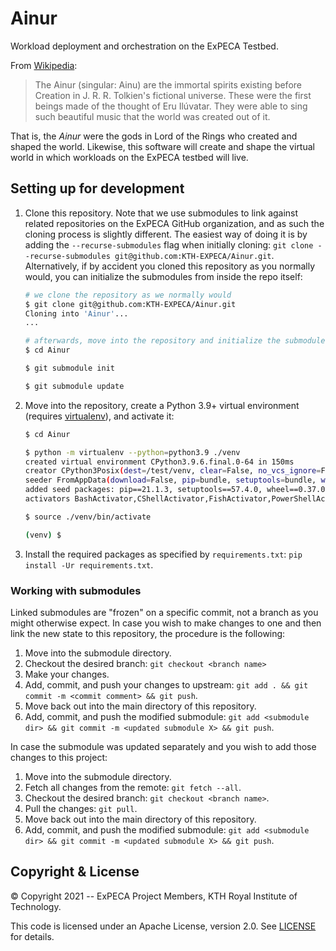 # Ainur

Workload deployment and orchestration on the ExPECA Testbed.

From [Wikipedia](https://en.wikipedia.org/wiki/Ainur_(Middle-earth)):

> The Ainur (singular: Ainu) are the immortal spirits existing before Creation in J. R. R. Tolkien's fictional universe.
> These were the first beings made of the thought of Eru Ilúvatar.
> They were able to sing such beautiful music that the world was created out of it.

That is, the *Ainur* were the gods in Lord of the Rings who created and shaped the world.
Likewise, this software will create and shape the virtual world in which workloads on the ExPECA testbed will live.

## Setting up for development

1. Clone this repository.
   Note that we use submodules to link against related repositories on the ExPECA GitHub organization, and as such the cloning process is slightly different.
   The easiest way of doing it is by adding the `--recurse-submodules` flag when initially cloning: `git clone --recurse-submodules git@github.com:KTH-EXPECA/Ainur.git`.
   Alternatively, if by accident you cloned this repository as you normally would, you can initialize the submodules from inside the repo itself:

   ```bash
   # we clone the repository as we normally would
   $ git clone git@github.com:KTH-EXPECA/Ainur.git
   Cloning into 'Ainur'...
   ...

   # afterwards, move into the repository and initialize the submodules
   $ cd Ainur

   $ git submodule init

   $ git submodule update

   ```

2. Move into the repository, create a Python 3.9+ virtual environment (requires [virtualenv](https://pypi.org/project/virtualenv/)), and activate it:

    ``` bash
    $ cd Ainur

    $ python -m virtualenv --python=python3.9 ./venv
    created virtual environment CPython3.9.6.final.0-64 in 150ms
    creator CPython3Posix(dest=/test/venv, clear=False, no_vcs_ignore=False, global=False)
    seeder FromAppData(download=False, pip=bundle, setuptools=bundle, wheel=bundle, via=copy, app_data_dir=/home/test/.local/share/virtualenv)
    added seed packages: pip==21.1.3, setuptools==57.4.0, wheel==0.37.0
    activators BashActivator,CShellActivator,FishActivator,PowerShellActivator,PythonActivator

    $ source ./venv/bin/activate

    (venv) $ 
    ```

3. Install the required packages as specified by `requirements.txt`: `pip install -Ur requirements.txt`.


### Working with submodules

Linked submodules are "frozen" on a specific commit, not a branch as you might otherwise expect.
In case you wish to make changes to one and then link the new state to this repository, the procedure is the following:

1. Move into the submodule directory.
2. Checkout the desired branch: `git checkout <branch name>`
3. Make your changes.
4. Add, commit, and push your changes to upstream: `git add . && git commit -m <commit comment> && git push`.
5. Move back out into the main directory of this repository.
6. Add, commit, and push the modified submodule: `git add <submodule dir> && git commit -m <updated submodule X> && git push`.

In case the submodule was updated separately and you wish to add those changes to this project:

1. Move into the submodule directory.
2. Fetch all changes from the remote: `git fetch --all`.
3. Checkout the desired branch: `git checkout <branch name>`.
4. Pull the changes: `git pull`.
5. Move back out into the main directory of this repository.
6. Add, commit, and push the modified submodule: `git add <submodule dir> && git commit -m <updated submodule X> && git push`.

## Copyright & License

© Copyright 2021 -- ExPECA Project Members, KTH Royal Institute of Technology.

This code is licensed under an Apache License, version 2.0. See [LICENSE](LICENSE) for details.

